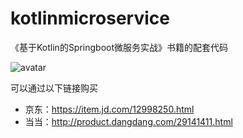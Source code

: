 # kotlinmicroservice
《基于Kotlin的Springboot微服务实战》书籍的配套代码

![avatar](http://img59.ddimg.cn/207110189832399.jpg)

可以通过以下链接购买
- 京东：https://item.jd.com/12998250.html
- 当当：http://product.dangdang.com/29141411.html
